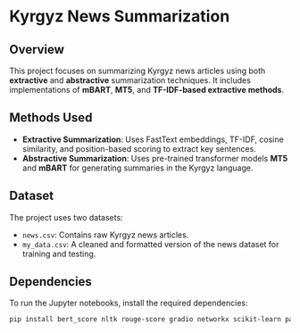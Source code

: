 # Kyrgyz News Summarization

## Overview
This project focuses on summarizing Kyrgyz news articles using both **extractive** and **abstractive** summarization techniques. It includes implementations of **mBART**, **MT5**, and **TF-IDF-based extractive methods**.

## Methods Used
- **Extractive Summarization**: Uses FastText embeddings, TF-IDF, cosine similarity, and position-based scoring to extract key sentences.
- **Abstractive Summarization**: Uses pre-trained transformer models **MT5** and **mBART** for generating summaries in the Kyrgyz language.

## Dataset
The project uses two datasets:
- `news.csv`: Contains raw Kyrgyz news articles.
- `my_data.csv`: A cleaned and formatted version of the news dataset for training and testing.

## Dependencies
To run the Jupyter notebooks, install the required dependencies:

```bash
pip install bert_score nltk rouge-score gradio networkx scikit-learn pandas numpy torch transformers
